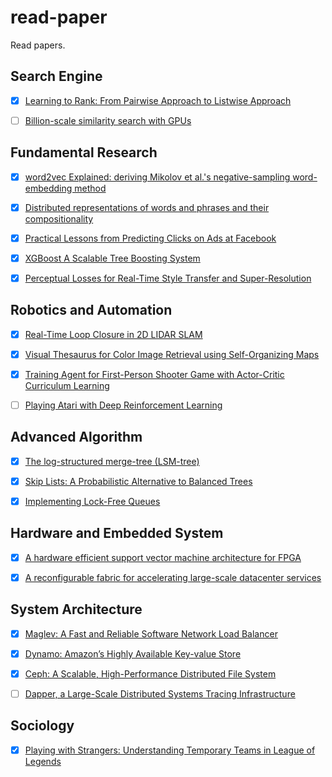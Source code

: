 # read-paper
Read papers.

## Search Engine
- [x] [Learning to Rank: From Pairwise Approach to Listwise Approach](http://www.machinelearning.org/proceedings/icml2007/papers/139.pdf)

- [ ] [Billion-scale similarity search with GPUs](https://arxiv.org/pdf/1702.08734.pdf)

## Fundamental Research
- [x] [word2vec Explained: deriving Mikolov et al.'s negative-sampling word-embedding method](http://arxiv.org/abs/1402.3722)

- [x] [Distributed representations of words and phrases and their compositionality](http://papers.nips.cc/paper/5021-distributed-representations)

- [x] [Practical Lessons from Predicting Clicks on Ads at Facebook](https://pdfs.semanticscholar.org/daf9/ed5dc6c6bad5367d7fd8561527da30e9b8dd.pdf)

- [x] [XGBoost A Scalable Tree Boosting System](https://arxiv.org/pdf/1603.02754.pdf)

- [x] [Perceptual Losses for Real-Time Style Transfer and Super-Resolution](https://pdfs.semanticscholar.org/9fa3/720371e78d04973ce9752781bc337480b68f.pdf)

## Robotics and Automation

- [x] [Real-Time Loop Closure in 2D LIDAR SLAM](http://research.google.com/pubs/pub45466.html)

- [x] [Visual Thesaurus for Color Image Retrieval using Self-Organizing Maps ](http://www.ischool.drexel.edu/faculty/cyang/papers/yang2001e.pdf)

- [x] [Training Agent for First-Person Shooter Game with Actor-Critic Curriculum Learning](http://104.155.136.4:3000/pdf?id=Hk3mPK5gg)

- [ ] [Playing Atari with Deep Reinforcement Learning](https://arxiv.org/abs/1312.5602)

## Advanced Algorithm

- [x] [The log-structured merge-tree (LSM-tree)](http://link.springer.com/article/10.1007/s002360050048)

- [x] [Skip Lists: A Probabilistic Alternative to Balanced Trees](http://dl.acm.org/citation.cfm?id=78977)

- [x] [Implementing Lock-Free Queues](http://citeseerx.ist.psu.edu/viewdoc/download?doi=10.1.1.53.8674&rep=rep1&type=pdf)

## Hardware and Embedded System

- [x] [A hardware efficient support vector machine architecture for FPGA](http://cas.ee.ic.ac.uk/people/ccb98/papers/MarkosFCCM10.pdf) 

- [x] [A reconfigurable fabric for accelerating large-scale datacenter services](http://dl.acm.org/citation.cfm?id=2665678)

## System Architecture

- [x] [Maglev: A Fast and Reliable Software Network Load Balancer](http://static.googleusercontent.com/media/research.google.com/zh-CN//pubs/archive/44824.pdf)

- [x] [Dynamo: Amazon’s Highly Available Key-value Store](http://dl.acm.org/citation.cfm?id=1294281)

- [x] [Ceph: A Scalable, High-Performance Distributed File System](http://dl.acm.org/citation.cfm?id=1298485)

- [ ] [Dapper, a Large-Scale Distributed Systems Tracing Infrastructure](https://research.google.com/pubs/pub36356.html)

## Sociology

- [x] [Playing with Strangers: Understanding Temporary Teams in League of Legends](http://dl.acm.org/citation.cfm?id=2658538)
